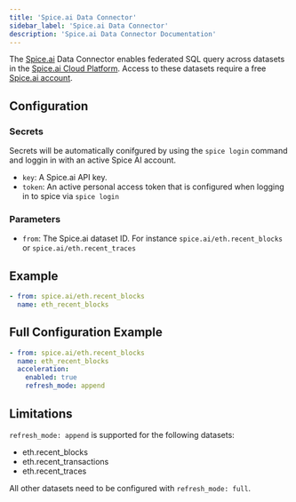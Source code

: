 ```yaml
---
title: 'Spice.ai Data Connector'
sidebar_label: 'Spice.ai Data Connector'
description: 'Spice.ai Data Connector Documentation'
---
```


The [Spice.ai](https://spice.ai/) Data Connector enables federated SQL query across datasets in the [Spice.ai Cloud Platform](https://docs.spice.ai/building-blocks/datasets).  Access to these datasets require a free [Spice.ai account](https://spice.ai/login).

## Configuration
### Secrets
Secrets will be automatically conifgured by using the `spice login` command and loggin in with an active Spice AI account.

- `key`: A Spice.ai API key.
- `token`: An active personal access token that is configured when logging in to spice via `spice login` 


### Parameters
- `from`: The Spice.ai dataset ID.  For instance `spice.ai/eth.recent_blocks` or `spice.ai/eth.recent_traces`

## Example

```yaml
- from: spice.ai/eth.recent_blocks
  name: eth_recent_blocks
```

## Full Configuration Example
```yaml
- from: spice.ai/eth.recent_blocks
  name: eth_recent_blocks
  acceleration:
    enabled: true
    refresh_mode: append
```

## Limitations
`refresh_mode: append` is supported for the following datasets: 
* eth.recent_blocks
* eth.recent_transactions
* eth.recent_traces

All other datasets need to be configured with `refresh_mode: full`.